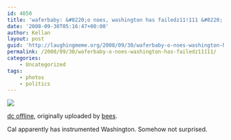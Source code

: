 ```yaml
---
id: 4050
title: 'waferbaby: &#8220;o noes, washington has failedz11!111 &#8220;'
date: '2008-09-30T05:16:47+00:00'
author: Kellan
layout: post
guid: 'http://laughingmeme.org/2008/09/30/waferbaby-o-noes-washington-has-failedz11111/'
permalink: /2008/09/30/waferbaby-o-noes-washington-has-failedz11111/
categories:
    - Uncategorized
tags:
    - photos
    - politics
---
```


[![](http://farm4.static.flickr.com/3164/2900469003_d99f9bbc18.jpg)](http://www.flickr.com/photos/bees/2900469003/ "photo sharing")

<span class="flickr-caption">[dc offline](http://www.flickr.com/photos/bees/2900469003/), originally uploaded by [bees](http://www.flickr.com/people/bees/).</span>

 Cal apparently has instrumented Washington. Somehow not surprised.